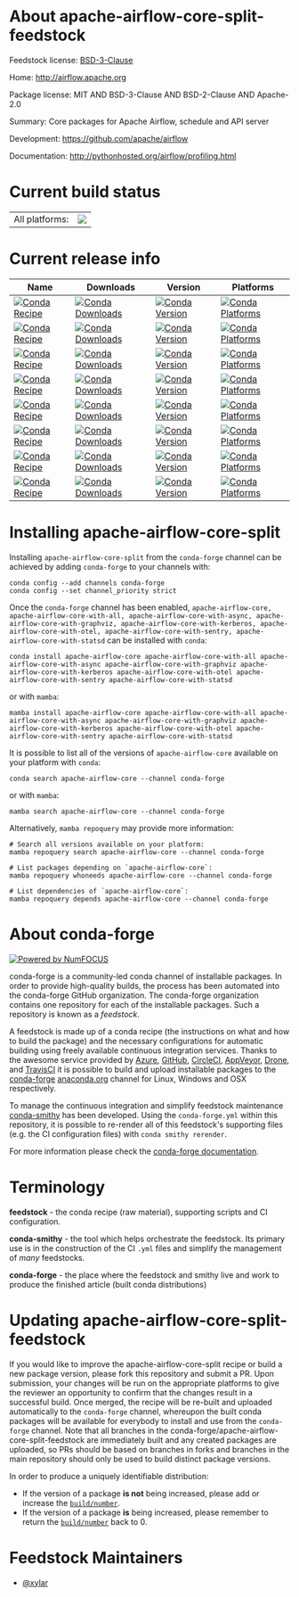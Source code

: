 About apache-airflow-core-split-feedstock
=========================================

Feedstock license: [BSD-3-Clause](https://github.com/conda-forge/apache-airflow-core-split-feedstock/blob/main/LICENSE.txt)

Home: http://airflow.apache.org

Package license: MIT AND BSD-3-Clause AND BSD-2-Clause AND Apache-2.0

Summary: Core packages for Apache Airflow, schedule and API server

Development: https://github.com/apache/airflow

Documentation: http://pythonhosted.org/airflow/profiling.html

Current build status
====================


<table><tr><td>All platforms:</td>
    <td>
      <a href="https://dev.azure.com/conda-forge/feedstock-builds/_build/latest?definitionId=25691&branchName=main">
        <img src="https://dev.azure.com/conda-forge/feedstock-builds/_apis/build/status/apache-airflow-core-split-feedstock?branchName=main">
      </a>
    </td>
  </tr>
</table>

Current release info
====================

| Name | Downloads | Version | Platforms |
| --- | --- | --- | --- |
| [![Conda Recipe](https://img.shields.io/badge/recipe-apache--airflow--core-green.svg)](https://anaconda.org/conda-forge/apache-airflow-core) | [![Conda Downloads](https://img.shields.io/conda/dn/conda-forge/apache-airflow-core.svg)](https://anaconda.org/conda-forge/apache-airflow-core) | [![Conda Version](https://img.shields.io/conda/vn/conda-forge/apache-airflow-core.svg)](https://anaconda.org/conda-forge/apache-airflow-core) | [![Conda Platforms](https://img.shields.io/conda/pn/conda-forge/apache-airflow-core.svg)](https://anaconda.org/conda-forge/apache-airflow-core) |
| [![Conda Recipe](https://img.shields.io/badge/recipe-apache--airflow--core--with--all-green.svg)](https://anaconda.org/conda-forge/apache-airflow-core-with-all) | [![Conda Downloads](https://img.shields.io/conda/dn/conda-forge/apache-airflow-core-with-all.svg)](https://anaconda.org/conda-forge/apache-airflow-core-with-all) | [![Conda Version](https://img.shields.io/conda/vn/conda-forge/apache-airflow-core-with-all.svg)](https://anaconda.org/conda-forge/apache-airflow-core-with-all) | [![Conda Platforms](https://img.shields.io/conda/pn/conda-forge/apache-airflow-core-with-all.svg)](https://anaconda.org/conda-forge/apache-airflow-core-with-all) |
| [![Conda Recipe](https://img.shields.io/badge/recipe-apache--airflow--core--with--async-green.svg)](https://anaconda.org/conda-forge/apache-airflow-core-with-async) | [![Conda Downloads](https://img.shields.io/conda/dn/conda-forge/apache-airflow-core-with-async.svg)](https://anaconda.org/conda-forge/apache-airflow-core-with-async) | [![Conda Version](https://img.shields.io/conda/vn/conda-forge/apache-airflow-core-with-async.svg)](https://anaconda.org/conda-forge/apache-airflow-core-with-async) | [![Conda Platforms](https://img.shields.io/conda/pn/conda-forge/apache-airflow-core-with-async.svg)](https://anaconda.org/conda-forge/apache-airflow-core-with-async) |
| [![Conda Recipe](https://img.shields.io/badge/recipe-apache--airflow--core--with--graphviz-green.svg)](https://anaconda.org/conda-forge/apache-airflow-core-with-graphviz) | [![Conda Downloads](https://img.shields.io/conda/dn/conda-forge/apache-airflow-core-with-graphviz.svg)](https://anaconda.org/conda-forge/apache-airflow-core-with-graphviz) | [![Conda Version](https://img.shields.io/conda/vn/conda-forge/apache-airflow-core-with-graphviz.svg)](https://anaconda.org/conda-forge/apache-airflow-core-with-graphviz) | [![Conda Platforms](https://img.shields.io/conda/pn/conda-forge/apache-airflow-core-with-graphviz.svg)](https://anaconda.org/conda-forge/apache-airflow-core-with-graphviz) |
| [![Conda Recipe](https://img.shields.io/badge/recipe-apache--airflow--core--with--kerberos-green.svg)](https://anaconda.org/conda-forge/apache-airflow-core-with-kerberos) | [![Conda Downloads](https://img.shields.io/conda/dn/conda-forge/apache-airflow-core-with-kerberos.svg)](https://anaconda.org/conda-forge/apache-airflow-core-with-kerberos) | [![Conda Version](https://img.shields.io/conda/vn/conda-forge/apache-airflow-core-with-kerberos.svg)](https://anaconda.org/conda-forge/apache-airflow-core-with-kerberos) | [![Conda Platforms](https://img.shields.io/conda/pn/conda-forge/apache-airflow-core-with-kerberos.svg)](https://anaconda.org/conda-forge/apache-airflow-core-with-kerberos) |
| [![Conda Recipe](https://img.shields.io/badge/recipe-apache--airflow--core--with--otel-green.svg)](https://anaconda.org/conda-forge/apache-airflow-core-with-otel) | [![Conda Downloads](https://img.shields.io/conda/dn/conda-forge/apache-airflow-core-with-otel.svg)](https://anaconda.org/conda-forge/apache-airflow-core-with-otel) | [![Conda Version](https://img.shields.io/conda/vn/conda-forge/apache-airflow-core-with-otel.svg)](https://anaconda.org/conda-forge/apache-airflow-core-with-otel) | [![Conda Platforms](https://img.shields.io/conda/pn/conda-forge/apache-airflow-core-with-otel.svg)](https://anaconda.org/conda-forge/apache-airflow-core-with-otel) |
| [![Conda Recipe](https://img.shields.io/badge/recipe-apache--airflow--core--with--sentry-green.svg)](https://anaconda.org/conda-forge/apache-airflow-core-with-sentry) | [![Conda Downloads](https://img.shields.io/conda/dn/conda-forge/apache-airflow-core-with-sentry.svg)](https://anaconda.org/conda-forge/apache-airflow-core-with-sentry) | [![Conda Version](https://img.shields.io/conda/vn/conda-forge/apache-airflow-core-with-sentry.svg)](https://anaconda.org/conda-forge/apache-airflow-core-with-sentry) | [![Conda Platforms](https://img.shields.io/conda/pn/conda-forge/apache-airflow-core-with-sentry.svg)](https://anaconda.org/conda-forge/apache-airflow-core-with-sentry) |
| [![Conda Recipe](https://img.shields.io/badge/recipe-apache--airflow--core--with--statsd-green.svg)](https://anaconda.org/conda-forge/apache-airflow-core-with-statsd) | [![Conda Downloads](https://img.shields.io/conda/dn/conda-forge/apache-airflow-core-with-statsd.svg)](https://anaconda.org/conda-forge/apache-airflow-core-with-statsd) | [![Conda Version](https://img.shields.io/conda/vn/conda-forge/apache-airflow-core-with-statsd.svg)](https://anaconda.org/conda-forge/apache-airflow-core-with-statsd) | [![Conda Platforms](https://img.shields.io/conda/pn/conda-forge/apache-airflow-core-with-statsd.svg)](https://anaconda.org/conda-forge/apache-airflow-core-with-statsd) |

Installing apache-airflow-core-split
====================================

Installing `apache-airflow-core-split` from the `conda-forge` channel can be achieved by adding `conda-forge` to your channels with:

```
conda config --add channels conda-forge
conda config --set channel_priority strict
```

Once the `conda-forge` channel has been enabled, `apache-airflow-core, apache-airflow-core-with-all, apache-airflow-core-with-async, apache-airflow-core-with-graphviz, apache-airflow-core-with-kerberos, apache-airflow-core-with-otel, apache-airflow-core-with-sentry, apache-airflow-core-with-statsd` can be installed with `conda`:

```
conda install apache-airflow-core apache-airflow-core-with-all apache-airflow-core-with-async apache-airflow-core-with-graphviz apache-airflow-core-with-kerberos apache-airflow-core-with-otel apache-airflow-core-with-sentry apache-airflow-core-with-statsd
```

or with `mamba`:

```
mamba install apache-airflow-core apache-airflow-core-with-all apache-airflow-core-with-async apache-airflow-core-with-graphviz apache-airflow-core-with-kerberos apache-airflow-core-with-otel apache-airflow-core-with-sentry apache-airflow-core-with-statsd
```

It is possible to list all of the versions of `apache-airflow-core` available on your platform with `conda`:

```
conda search apache-airflow-core --channel conda-forge
```

or with `mamba`:

```
mamba search apache-airflow-core --channel conda-forge
```

Alternatively, `mamba repoquery` may provide more information:

```
# Search all versions available on your platform:
mamba repoquery search apache-airflow-core --channel conda-forge

# List packages depending on `apache-airflow-core`:
mamba repoquery whoneeds apache-airflow-core --channel conda-forge

# List dependencies of `apache-airflow-core`:
mamba repoquery depends apache-airflow-core --channel conda-forge
```


About conda-forge
=================

[![Powered by
NumFOCUS](https://img.shields.io/badge/powered%20by-NumFOCUS-orange.svg?style=flat&colorA=E1523D&colorB=007D8A)](https://numfocus.org)

conda-forge is a community-led conda channel of installable packages.
In order to provide high-quality builds, the process has been automated into the
conda-forge GitHub organization. The conda-forge organization contains one repository
for each of the installable packages. Such a repository is known as a *feedstock*.

A feedstock is made up of a conda recipe (the instructions on what and how to build
the package) and the necessary configurations for automatic building using freely
available continuous integration services. Thanks to the awesome service provided by
[Azure](https://azure.microsoft.com/en-us/services/devops/), [GitHub](https://github.com/),
[CircleCI](https://circleci.com/), [AppVeyor](https://www.appveyor.com/),
[Drone](https://cloud.drone.io/welcome), and [TravisCI](https://travis-ci.com/)
it is possible to build and upload installable packages to the
[conda-forge](https://anaconda.org/conda-forge) [anaconda.org](https://anaconda.org/)
channel for Linux, Windows and OSX respectively.

To manage the continuous integration and simplify feedstock maintenance
[conda-smithy](https://github.com/conda-forge/conda-smithy) has been developed.
Using the ``conda-forge.yml`` within this repository, it is possible to re-render all of
this feedstock's supporting files (e.g. the CI configuration files) with ``conda smithy rerender``.

For more information please check the [conda-forge documentation](https://conda-forge.org/docs/).

Terminology
===========

**feedstock** - the conda recipe (raw material), supporting scripts and CI configuration.

**conda-smithy** - the tool which helps orchestrate the feedstock.
                   Its primary use is in the construction of the CI ``.yml`` files
                   and simplify the management of *many* feedstocks.

**conda-forge** - the place where the feedstock and smithy live and work to
                  produce the finished article (built conda distributions)


Updating apache-airflow-core-split-feedstock
============================================

If you would like to improve the apache-airflow-core-split recipe or build a new
package version, please fork this repository and submit a PR. Upon submission,
your changes will be run on the appropriate platforms to give the reviewer an
opportunity to confirm that the changes result in a successful build. Once
merged, the recipe will be re-built and uploaded automatically to the
`conda-forge` channel, whereupon the built conda packages will be available for
everybody to install and use from the `conda-forge` channel.
Note that all branches in the conda-forge/apache-airflow-core-split-feedstock are
immediately built and any created packages are uploaded, so PRs should be based
on branches in forks and branches in the main repository should only be used to
build distinct package versions.

In order to produce a uniquely identifiable distribution:
 * If the version of a package **is not** being increased, please add or increase
   the [``build/number``](https://docs.conda.io/projects/conda-build/en/latest/resources/define-metadata.html#build-number-and-string).
 * If the version of a package **is** being increased, please remember to return
   the [``build/number``](https://docs.conda.io/projects/conda-build/en/latest/resources/define-metadata.html#build-number-and-string)
   back to 0.

Feedstock Maintainers
=====================

* [@xylar](https://github.com/xylar/)


<!-- dummy commit to enable rerendering -->

